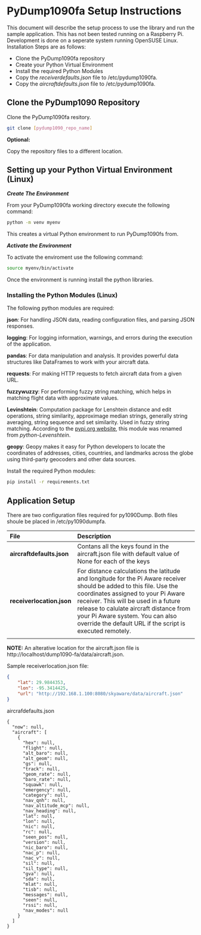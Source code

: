 # PyDump1090fa Setup Instructions

This document will describe the setup process to use the library and run the sample application. This has not been tested running on a Raspberry Pi. Development is done on a seperate system running OpenSUSE Linux.  Installation Steps are as follows:

* Clone the PyDump1090fa repository
* Create your Python Virtual Environment
* Install the required Python Modules
* Copy the _receiverdefaults.json_ file to /etc/pydump1090fa.
* Copy the _aircraftdefaults.json_ file to /etc/pydump1090fa.


## Clone the PyDump1090 Repository

Clone the PyDump1090fa resitory. 

```bash
git clone [pydump1090_repo_name]
```
__Optional:__

Copy the repository files to a different location.  

## Setting up your Python Virtual Environment (Linux)


_**Create The Environment**_ 

From your PyDump1090fa working directory execute the following command:

```bash
python -m venv myenv
```
This creates a virtual Python environment to run PyDump1090fs from. 

_**Activate the Environment**_

To activate the enviroment use the following command:

```bash
source myenv/bin/activate
```
Once the environment is running install the python libraries. 

### Installing the Python Modules (Linux)

The following python modules are required:

__json__: For handling JSON data, reading configuration files, and parsing JSON responses.

__logging__: For logging information, warnings, and errors during the execution of the application.

__pandas__: For data manipulation and analysis. It provides powerful data structures like DataFrames to work with your aircraft data.

__requests__: For making HTTP requests to fetch aircraft data from a given URL.

__fuzzywuzzy__: For performing fuzzy string matching, which helps in matching flight data with approximate values. 

__Levinshtein__: Computation package for Lenshtein distance and edit operations, string similarity, approximage median strings, generally string averaging, string sequence and set similarity. Used in fuzzy string matching. According to the [pypi.org website](https://pypi.org/project/python-Levenshtein/), this module was renamed from _python-Levenshtein_.

__geopy__: Geopy makes it easy for Python developers to locate the coordinates of addresses, cities, countries, and landmarks across the globe using third-party geocoders and other data sources.


Install the required Python modules:

```bash
pip install -r requirements.txt 
```
## Application Setup

There are two configuration files required for py1090Dump. Both files shoule be placed in /etc/py1090dumpfa.  


|File|Description|
|:---|:---|
|__aircraftdefaults.json__| Contans all the keys found in the aircraft.json file with default value of None for each of the keys|
|__receiverlocation.json__| For distance calculations the latitude and longitude for the Pi Aware receiver should be added to this file. Use the coordinates assigned to your Pi Aware receiver. This will be used in a future release to calulate aircraft distance from your Pi Aware system. You can also override the default URL if the script is executed remotely. |
|||

__NOTE:__ An alterative location for the aircraft.json file is http://localhost/dump1090-fa/data/aircraft.json. 


Sample receiverlocation.json file:

```json
{
    "lat": 29.9844353,
    "lon": -95.3414425,
    "url": "http://192.168.1.100:8080/skyaware/data/aircraft.json"
}
```

aircrafdefaults.json

```
{
  "now": null,
  "aircraft": [
    {
      "hex": null,
      "flight": null,
      "alt_baro": null,
      "alt_geom": null,
      "gs": null,
      "track": null,
      "geom_rate": null,
      "baro_rate": null,
      "squawk": null,
      "emergency": null,
      "category": null,
      "nav_qnh": null,
      "nav_altitude_mcp": null,
      "nav_heading": null,
      "lat": null,
      "lon": null,
      "nic": null,
      "rc": null,
      "seen_pos": null,
      "version": null,
      "nic_baro": null,
      "nac_p": null,
      "nac_v": null,
      "sil": null,
      "sil_type": null,
      "gva": null,
      "sda": null,
      "mlat": null,
      "tisb": null,
      "messages": null,
      "seen": null,
      "rssi": null,
      "nav_modes": null
    }
  ]
}
```
